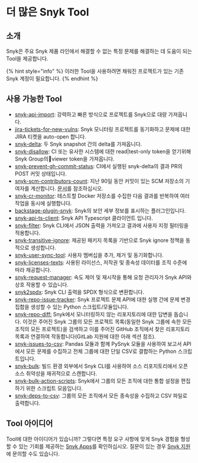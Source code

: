 # 더 많은 Snyk Tool

## 소개

Snyk은 주요 Snyk 제품 라인에서 해결할 수 없는 특정 문제를 해결하는 데 도움이 되는 Tool을 제공합니다.

{% hint style="info" %}
이러한 Tool을 사용하려면 채워진 프로젝트가 있는 기존 Snyk 계정이 필요합니다.
{% endhint %}

## 사용 가능한 Tool

* [snyk-api-import](https://github.com/snyk-tech-services/snyk-api-import): 강력하고 빠른 방식으로 프로젝트를 Snyk으로 대량 가져옵니다.
* [jira-tickets-for-new-vulns](https://github.com/snyk-tech-services/jira-tickets-for-new-vulns): Snyk 모니터링 프로젝트를 동기화하고 문제에 대한 JIRA 티켓을 auto-open 합니다.
* [snyk-delta](https://github.com/snyk-tech-services/snyk-delta): 두 Snyk snapshot 간의 delta를 가져옵니다.
* [snyk-disallow](https://github.com/snyk-tech-services/snyk-disallow): CI 또는 유사한 시스템에 대한 read|test-only token을 얻기위해 Snyk Group의viewer token을 가져옵니다.
* [snyk-prevent-gh-commit-status](https://github.com/snyk-tech-services/snyk-prevent-gh-commit-status): CI에서 실행된 snyk-delta의 결과 PR의 POST 커밋 상태입니다.
* [snyk-scm-contributors-count](https://github.com/snyk-tech-services/snyk-scm-contributors-count): 지난 90일 동안 커밋이 있는 SCM 저장소의 기여자를 계산합니다. [문서](snyk-scm-contributors-count-cli-tool/)를 참조하십시오.
* [snyk-cr-monitor](https://github.com/snyk-tech-services/snyk-cr-monitor): 테스트할 Docker 저장소를 수집한 다음 결과를 반복하여 여러 작업을 동시에 실행합니다.
* [backstage-plugin-snyk](https://github.com/snyk-tech-services/backstage-plugin-snyk): Snyk의 보안 세부 정보를 표시하는 플러그인입니다.
* [snyk-api-ts-client](https://github.com/snyk-tech-services/snyk-api-ts-client): Snyk API Typescript 클라이언트 입니다.
* [snyk-filter](https://github.com/snyk-tech-services/snyk-filter): Snyk CLI에서 JSON 출력을 가져오고 결과에 사용자 지정 필터링을 적용합니다.
* [snyk-transitive-ignore](https://github.com/snyk-tech-services/snyk-transitive-ignore): 제공된 패키지 목록을 기반으로 Snyk ignore 정책을 동적으로 생성합니다.
* [snyk-user-sync-tool](https://github.com/snyk-tech-services/snyk-user-sync-tool): 사용자 멤버십을 추가, 제거 및 동기화합니다.
* [snyk-licenses-texts](https://github.com/snyk-tech-services/snyk-licenses-texts): 사용된 라이선스, 저작권 및 종속성 데이터를 조직 수준에 따라 제공합니다.
* [snyk-request-manager](https://github.com/snyk-tech-services/snyk-request-manager): 속도 제어 및 재시작을 통해 요청 관리자가 Snyk API와 상호 작용할 수 있습니다.
* [snyk2spdx](https://github.com/snyk-tech-services/snyk2spdx): Snyk CLI 출력을 SPDX 형식으로 변환합니다.
* [snyk-repo-issue-tracker](https://github.com/snyk-tech-services/snyk-repo-issue-tracker): Snyk 프로젝트 문제 API에 대한 실행 간에 문제 변경 집합을 생성할 수 있는 Python 스크립트/모듈입니다.
* [snyk-repo-diff:](https://github.com/snyk-tech-services/snyk-repo-diff) Snyk에서 모니터링하지 않는 리포지토리에 대한 답변을 돕습니다. 이것은 주어진 Snyk 그룹의 모든 프로젝트 목록(동일한 Snyk 그룹에 속한 모든 조직의 모든 프로젝트)을 검색하고 이를 주어진 GitHub 조직에서 찾은 리포지토리 목록과 연결하여 작동합니다(GitLab 지원에 대한 아래 섹션 참조).
* [snyk-issues-to-csv](https://github.com/snyk-tech-services/snyk-issues-to-csv): Pandas 모듈과 함께 PySnyk 모듈을 사용하여 보고서 API에서 모든 문제를 수집하고 전체 그룹에 대한 단일 CSV로 결합하는 Python 스크립트입니다.
* [snyk-bulk](https://github.com/snyk-tech-services/snyk-bulk): 빌드 환경 외부에서 Snyk CLI를 사용하여 소스 리포지토리에서 오픈 소스 취약성을 재귀적으로 스캔합니다.
* [snyk-bulk-action-scripts](https://github.com/snyk-tech-services/snyk-bulk-action-scripts): Snyk에서 그룹의 모든 조직에 대한 통합 설정을 편집하기 위한 스크립트 모음입니다.
* [snyk-deps-to-csv](https://github.com/snyk-tech-services/snyk-deps-to-csv): 그룹의 모든 조직에서 모든 종속성을 수집하고 CSV 파일로 출력합니다.

## Tool 아이디어

Tool에 대한 아이디어가 있습니까? 그렇다면 특정 요구 사항에 맞게 Snyk 경험을 형성할 수 있는 기회를 제공하는 [Snyk Apps](../integrations/snyk-apps/)를 확인하십시오. 질문이 있는 경우 [Snyk 지원](https://support.snyk.io/hc/en-us/)에 문의할 수도 있습니다.
